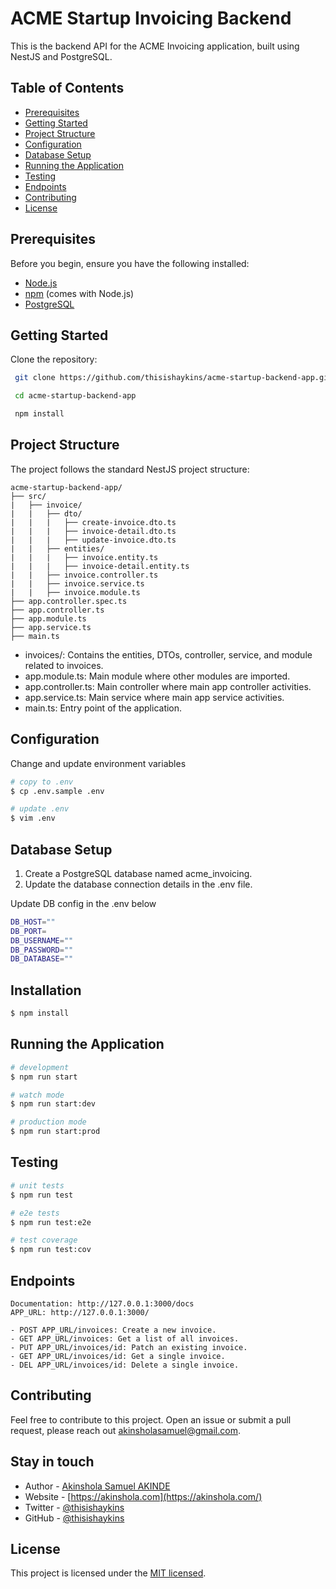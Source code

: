 # ACME Startup Invoicing Backend

This is the backend API for the ACME Invoicing application, built using NestJS and PostgreSQL.

## Table of Contents

- [Prerequisites](#prerequisites)
- [Getting Started](#getting-started)
- [Project Structure](#project-structure)
- [Configuration](#configuration)
- [Database Setup](#database-setup)
- [Running the Application](#running-the-application)
- [Testing](#testing)
- [Endpoints](#endpoints)
- [Contributing](#contributing)
- [License](#license)

## Prerequisites

Before you begin, ensure you have the following installed:

- [Node.js](https://nodejs.org/)
- [npm](https://www.npmjs.com/) (comes with Node.js)
- [PostgreSQL](https://www.postgresql.org/)

## Getting Started
Clone the repository:

  ```bash
   git clone https://github.com/thisishaykins/acme-startup-backend-app.git

   cd acme-startup-backend-app

   npm install 
  ```

## Project Structure
The project follows the standard NestJS project structure:
```
acme-startup-backend-app/
├── src/
|   ├── invoice/
|   |   ├── dto/
|   |   |   ├── create-invoice.dto.ts
|   |   |   ├── invoice-detail.dto.ts
|   |   |   ├── update-invoice.dto.ts
|   |   ├── entities/
|   |   |   ├── invoice.entity.ts
|   |   |   ├── invoice-detail.entity.ts
|   |   ├── invoice.controller.ts
|   |   ├── invoice.service.ts
|   |   ├── invoice.module.ts
├── app.controller.spec.ts
├── app.controller.ts
├── app.module.ts
├── app.service.ts
├── main.ts

```
- invoices/: Contains the entities, DTOs, controller, service, and module related to invoices.
- app.module.ts: Main module where other modules are imported.
- app.controller.ts: Main controller where main app controller activities.
- app.service.ts: Main service where main app service activities.
- main.ts: Entry point of the application.



## Configuration
Change and update environment variables

```bash
# copy to .env
$ cp .env.sample .env

# update .env
$ vim .env
```

## Database Setup

1. Create a PostgreSQL database named acme_invoicing.
2. Update the database connection details in the .env file. 

Update DB config in the .env below

```bash
DB_HOST=""
DB_PORT=
DB_USERNAME=""
DB_PASSWORD=""
DB_DATABASE=""
```


## Installation

```bash
$ npm install
```

## Running the Application

```bash
# development
$ npm run start

# watch mode
$ npm run start:dev

# production mode
$ npm run start:prod
```

## Testing

```bash
# unit tests
$ npm run test

# e2e tests
$ npm run test:e2e

# test coverage
$ npm run test:cov
```

## Endpoints
```
Documentation: http://127.0.0.1:3000/docs
APP_URL: http://127.0.0.1:3000/

- POST APP_URL/invoices: Create a new invoice.
- GET APP_URL/invoices: Get a list of all invoices.
- PUT APP_URL/invoices/id: Patch an existing invoice.
- GET APP_URL/invoices/id: Get a single invoice.
- DEL APP_URL/invoices/id: Delete a single invoice.
```

## Contributing

Feel free to contribute to this project. Open an issue or submit a pull request, please reach out [akinsholasamuel@gmail.com](mailto:akinsholasamuel@gmail.com).

## Stay in touch

- Author - [Akinshola Samuel AKINDE](https://linkedin.com/in/akinshola)
- Website - [https://akinshola.com](https://akinshola.com/)
- Twitter - [@thisishaykins](https://twitter.com/thisishaykins)
- GitHub - [@thisishaykins](https://github.com/thisishaykins)

## License

This project is licensed under the [MIT licensed](LICENSE).
